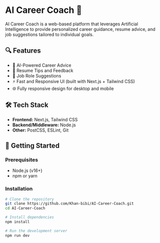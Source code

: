 # AI Career Coach 🚀

AI Career Coach is a web-based platform that leverages Artificial Intelligence to provide personalized career guidance, resume advice, and job suggestions tailored to individual goals.

## 🔍 Features

- 🧠 AI-Powered Career Advice
- 📄 Resume Tips and Feedback
- 💼 Job Role Suggestions
- ⚡ Fast and Responsive UI (built with Next.js + Tailwind CSS)
- 🌐 Fully responsive design for desktop and mobile

## 🛠️ Tech Stack

- **Frontend:** Next.js, Tailwind CSS
- **Backend/Middleware:** Node.js
- **Other:** PostCSS, ESLint, Git

## 🚀 Getting Started

### Prerequisites

- Node.js (v16+)
- npm or yarn

### Installation

```bash
# Clone the repository
git clone https://github.com/Khan-bibi/AI-Career-Coach.git
cd AI-Career-Coach

# Install dependencies
npm install

# Run the development server
npm run dev
